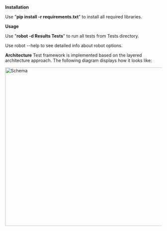 **Installation**

Use "**pip install -r requirements.txt**" to install all required libraries.

**Usage**

Use "**robot -d Results Tests**" to run all tests from Tests directory.

Use robot --help to see detailed info about robot options.

**Architecture**
Test framework is implemented based on the layered architecture approach.
The following diagram displays how it looks like:

<img width="512" alt="Schema" src="https://github.com/dbychkou/test/assets/28040318/c9013726-fd10-4903-9f47-6d4ff7f49459">
